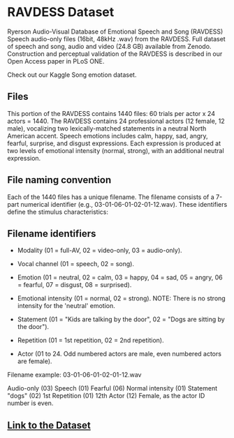 # RAVDESS Dataset
Ryerson Audio-Visual Database of Emotional Speech and Song (RAVDESS)
Speech audio-only files (16bit, 48kHz .wav) from the RAVDESS. Full dataset of speech and song, audio and video (24.8 GB) available from Zenodo. Construction and perceptual validation of the RAVDESS is described in our Open Access paper in PLoS ONE.

Check out our Kaggle Song emotion dataset.

## Files

This portion of the RAVDESS contains 1440 files: 60 trials per actor x 24 actors = 1440. The RAVDESS contains 24 professional actors (12 female, 12 male), vocalizing two lexically-matched statements in a neutral North American accent. Speech emotions includes calm, happy, sad, angry, fearful, surprise, and disgust expressions. Each expression is produced at two levels of emotional intensity (normal, strong), with an additional neutral expression.

## File naming convention

Each of the 1440 files has a unique filename. The filename consists of a 7-part numerical identifier (e.g., 03-01-06-01-02-01-12.wav). These identifiers define the stimulus characteristics:

## Filename identifiers

- Modality (01 = full-AV, 02 = video-only, 03 = audio-only).

- Vocal channel (01 = speech, 02 = song).

- Emotion (01 = neutral, 02 = calm, 03 = happy, 04 = sad, 05 = angry, 06 = fearful, 07 = disgust, 08 = surprised).

- Emotional intensity (01 = normal, 02 = strong). NOTE: There is no strong intensity for the 'neutral' emotion.

- Statement (01 = "Kids are talking by the door", 02 = "Dogs are sitting by the door").

- Repetition (01 = 1st repetition, 02 = 2nd repetition).

- Actor (01 to 24. Odd numbered actors are male, even numbered actors are female).

Filename example: 03-01-06-01-02-01-12.wav

Audio-only (03)
Speech (01)
Fearful (06)
Normal intensity (01)
Statement "dogs" (02)
1st Repetition (01)
12th Actor (12)
Female, as the actor ID number is even.


## [Link to the Dataset](https://zenodo.org/records/1188976#.XsAXemgzaUk)